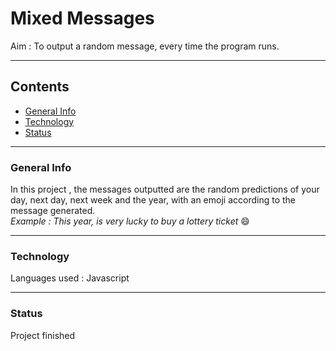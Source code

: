 # Mixed Messages 

Aim : To output a random message, every time the program runs. 

_ _ _
	          
## Contents 
- [General Info](#General-Info)
- [Technology](#Technology)
- [Status](#Status)

* * *

### General Info
In this project , the messages outputted are the random predictions of your day, next day, next week and the year, with an emoji according to the message generated.     
*Example : This year, is very lucky to buy a lottery ticket* 😄

- - - 

### Technology
Languages used : Javascript 

_ _ _ 

### Status
Project finished
